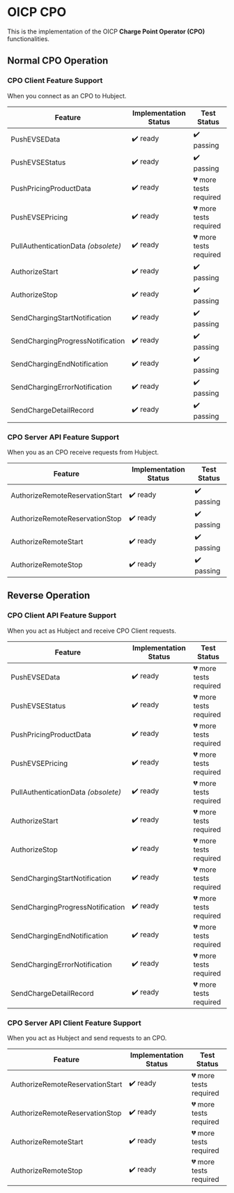 # OICP CPO

This is the implementation of the OICP **Charge Point Operator (CPO)** functionalities.

## Normal CPO Operation

### CPO Client Feature Support

When you connect as an CPO to Hubject.

| Feature                             | Implementation Status    | Test Status                        |
| ----------------------------------- | ------------------------ | ---------------------------------- |
| PushEVSEData                        | :heavy_check_mark: ready | :heavy_check_mark: passing         |
| PushEVSEStatus                      | :heavy_check_mark: ready | :heavy_check_mark: passing         |
| PushPricingProductData              | :heavy_check_mark: ready | :broken_heart: more tests required |
| PushEVSEPricing                     | :heavy_check_mark: ready | :broken_heart: more tests required |
| PullAuthenticationData *(obsolete)* | :heavy_check_mark: ready | :broken_heart: more tests required |
| AuthorizeStart                      | :heavy_check_mark: ready | :heavy_check_mark: passing         |
| AuthorizeStop                       | :heavy_check_mark: ready | :heavy_check_mark: passing         |
| SendChargingStartNotification       | :heavy_check_mark: ready | :heavy_check_mark: passing         |
| SendChargingProgressNotification    | :heavy_check_mark: ready | :heavy_check_mark: passing         |
| SendChargingEndNotification         | :heavy_check_mark: ready | :heavy_check_mark: passing         |
| SendChargingErrorNotification       | :heavy_check_mark: ready | :heavy_check_mark: passing         |
| SendChargeDetailRecord              | :heavy_check_mark: ready | :heavy_check_mark: passing         |


### CPO Server API Feature Support

When you as an CPO receive requests from Hubject.

| Feature                         | Implementation Status    | Test Status                        |
| ------------------------------- | ------------------------ | ---------------------------------- |
| AuthorizeRemoteReservationStart | :heavy_check_mark: ready | :heavy_check_mark: passing         |
| AuthorizeRemoteReservationStop  | :heavy_check_mark: ready | :heavy_check_mark: passing         |
| AuthorizeRemoteStart            | :heavy_check_mark: ready | :heavy_check_mark: passing         |
| AuthorizeRemoteStop             | :heavy_check_mark: ready | :heavy_check_mark: passing         |




## Reverse Operation

### CPO Client API Feature Support

When you act as Hubject and receive CPO Client requests.

| Feature                             | Implementation Status    | Test Status                        |
| ----------------------------------- | ------------------------ | ---------------------------------- |
| PushEVSEData                        | :heavy_check_mark: ready | :broken_heart: more tests required |
| PushEVSEStatus                      | :heavy_check_mark: ready | :broken_heart: more tests required |
| PushPricingProductData              | :heavy_check_mark: ready | :broken_heart: more tests required |
| PushEVSEPricing                     | :heavy_check_mark: ready | :broken_heart: more tests required |
| PullAuthenticationData *(obsolete)* | :heavy_check_mark: ready | :broken_heart: more tests required |
| AuthorizeStart                      | :heavy_check_mark: ready | :broken_heart: more tests required |
| AuthorizeStop                       | :heavy_check_mark: ready | :broken_heart: more tests required |
| SendChargingStartNotification       | :heavy_check_mark: ready | :broken_heart: more tests required |
| SendChargingProgressNotification    | :heavy_check_mark: ready | :broken_heart: more tests required |
| SendChargingEndNotification         | :heavy_check_mark: ready | :broken_heart: more tests required |
| SendChargingErrorNotification       | :heavy_check_mark: ready | :broken_heart: more tests required |
| SendChargeDetailRecord              | :heavy_check_mark: ready | :broken_heart: more tests required |


### CPO Server API Client Feature Support

When you act as Hubject and send requests to an CPO.

| Feature                         | Implementation Status    | Test Status                        |
| ------------------------------- | ------------------------ | ---------------------------------- |
| AuthorizeRemoteReservationStart | :heavy_check_mark: ready | :broken_heart: more tests required |
| AuthorizeRemoteReservationStop  | :heavy_check_mark: ready | :broken_heart: more tests required |
| AuthorizeRemoteStart            | :heavy_check_mark: ready | :broken_heart: more tests required |
| AuthorizeRemoteStop             | :heavy_check_mark: ready | :broken_heart: more tests required |

